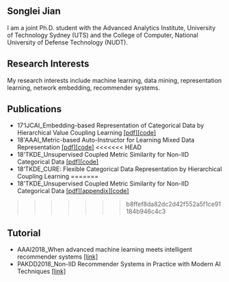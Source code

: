 ## **Songlei Jian**
I am a joint Ph.D. student with the Advanced Analytics Institute, University of Technology Sydney (UTS) and the College of Computer, National University of Defense Technology (NUDT). 
## **Research Interests**
My research interests include machine learning, data mining, representation learning, network embedding, recommender systems.
## **Publications**
- 17‘IJCAI_Embedding-based Representation of Categorical Data by Hierarchical Value Coupling Learning [\[pdf\]](./publication/17IJCAI_CDE.pdf)[\[code\]](https://github.com/jiansonglei/CDE)
- 18'AAAI_Metric-based Auto-Instructor for Learning Mixed Data Representation [\[pdf\]](./publication/18AAAI_MAI.pdf)[\[code\]](https://github.com/jiansonglei/MAI)
<<<<<<< HEAD
- 18'TKDE_Unsupervised Coupled Metric Similarity for Non-IID Categorical Data [\[pdf\]](./publication/18TKDE_CMS.pdf)[\[code\]](https://github.com/jiansonglei/CMS)
- 18‘TKDE_CURE: Flexible Categorical Data Representation by Hierarchical Coupling Learning 
=======
- 18'TKDE_Unsupervised Coupled Metric Similarity for Non-IID Categorical Data [\[pdf\]](./publication/18TKDE_CMS.pdf)[\[appendix\]](./publication/18CMS_APPENDIX.pdf)[\[code\]](https://github.com/jiansonglei/CMS)
>>>>>>> b8ffef8da82dc2d42f552a5f1ce91184b946c4c3
## **Tutorial**
- AAAI2018_When advanced machine learning meets intelligent recommender systems [\[link\]](https://sites.google.com/view/lianghu/home/tutorials/aaai2018mlrs)
- PAKDD2018_Non-IID Recommender Systems in Practice with Modern AI Techniques 
  [\[link\]](https://sites.google.com/view/lianghu/home/tutorials/pakdd2018)


